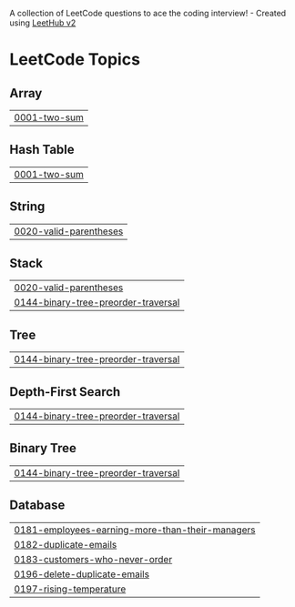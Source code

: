 A collection of LeetCode questions to ace the coding interview! - Created using [LeetHub v2](https://github.com/arunbhardwaj/LeetHub-2.0)
<!---LeetCode Topics Start-->
# LeetCode Topics
## Array
|  |
| ------- |
| [0001-two-sum](https://github.com/Emrul-Hasan/Leetcode-Problem-Solving/tree/master/0001-two-sum) |
## Hash Table
|  |
| ------- |
| [0001-two-sum](https://github.com/Emrul-Hasan/Leetcode-Problem-Solving/tree/master/0001-two-sum) |
## String
|  |
| ------- |
| [0020-valid-parentheses](https://github.com/Emrul-Hasan/Leetcode-Problem-Solving/tree/master/0020-valid-parentheses) |
## Stack
|  |
| ------- |
| [0020-valid-parentheses](https://github.com/Emrul-Hasan/Leetcode-Problem-Solving/tree/master/0020-valid-parentheses) |
| [0144-binary-tree-preorder-traversal](https://github.com/Emrul-Hasan/Leetcode-Problem-Solving/tree/master/0144-binary-tree-preorder-traversal) |
## Tree
|  |
| ------- |
| [0144-binary-tree-preorder-traversal](https://github.com/Emrul-Hasan/Leetcode-Problem-Solving/tree/master/0144-binary-tree-preorder-traversal) |
## Depth-First Search
|  |
| ------- |
| [0144-binary-tree-preorder-traversal](https://github.com/Emrul-Hasan/Leetcode-Problem-Solving/tree/master/0144-binary-tree-preorder-traversal) |
## Binary Tree
|  |
| ------- |
| [0144-binary-tree-preorder-traversal](https://github.com/Emrul-Hasan/Leetcode-Problem-Solving/tree/master/0144-binary-tree-preorder-traversal) |
## Database
|  |
| ------- |
| [0181-employees-earning-more-than-their-managers](https://github.com/Emrul-Hasan/Leetcode-Problem-Solving/tree/master/0181-employees-earning-more-than-their-managers) |
| [0182-duplicate-emails](https://github.com/Emrul-Hasan/Leetcode-Problem-Solving/tree/master/0182-duplicate-emails) |
| [0183-customers-who-never-order](https://github.com/Emrul-Hasan/Leetcode-Problem-Solving/tree/master/0183-customers-who-never-order) |
| [0196-delete-duplicate-emails](https://github.com/Emrul-Hasan/Leetcode-Problem-Solving/tree/master/0196-delete-duplicate-emails) |
| [0197-rising-temperature](https://github.com/Emrul-Hasan/Leetcode-Problem-Solving/tree/master/0197-rising-temperature) |
<!---LeetCode Topics End-->